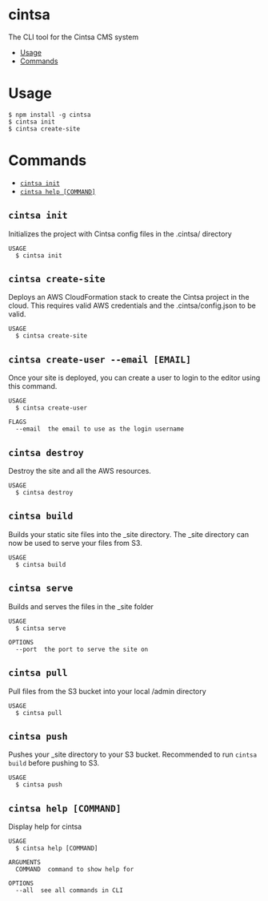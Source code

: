 cintsa
======

The CLI tool for the Cintsa CMS system

<!-- toc -->
* [Usage](#usage)
* [Commands](#commands)
<!-- tocstop -->
# Usage
<!-- usage -->
```sh-session
$ npm install -g cintsa
$ cintsa init
$ cintsa create-site
```
<!-- usagestop -->
# Commands
<!-- commands -->
* [`cintsa init`](#cintsa-hello-file)
* [`cintsa help [COMMAND]`](#cintsa-help-command)

## `cintsa init`

Initializes the project with Cintsa config files in the .cintsa/ directory
```
USAGE
  $ cintsa init
```

## `cintsa create-site`

Deploys an AWS CloudFormation stack to create the Cintsa project in the cloud. This requires valid AWS credentials and the .cintsa/config.json to be valid.
```
USAGE
  $ cintsa create-site
```

## `cintsa create-user --email [EMAIL]`

Once your site is deployed, you can create a user to login to the editor using this command.

```
USAGE
  $ cintsa create-user

FLAGS
  --email  the email to use as the login username
```

## `cintsa destroy`

Destroy the site and all the AWS resources.
```
USAGE
  $ cintsa destroy
```
<!-- commandsstop -->

## `cintsa build`

Builds your static site files into the _site directory. The _site directory can now be used to serve your files from S3.

```
USAGE
  $ cintsa build
```
<!-- commandsstop -->

## `cintsa serve`

Builds and serves the files in the _site folder

```
USAGE
  $ cintsa serve

OPTIONS
  --port  the port to serve the site on
```
<!-- commandsstop -->

## `cintsa pull`

Pull files from the S3 bucket into your local /admin directory

```
USAGE
  $ cintsa pull
```
<!-- commandsstop -->

## `cintsa push`

Pushes your _site directory to your S3 bucket. Recommended to run `cintsa build` before pushing to S3.
```
USAGE
  $ cintsa push
```

<!-- commandsstop -->

## `cintsa help [COMMAND]`

Display help for cintsa

```
USAGE
  $ cintsa help [COMMAND]

ARGUMENTS
  COMMAND  command to show help for

OPTIONS
  --all  see all commands in CLI
```
